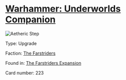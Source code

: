 # [Warhammer: Underworlds Companion](https://guidokessels.github.io/wh-underworlds)

  

![Aetheric Step](https://warhammerunderworlds.com/wp-content/uploads/sites/6/2018/03/223_ENG.png)



Type: Upgrade

Faction: [The Farstriders](https://guidokessels.github.io/wh-underworlds/factions/the-farstriders)

Found in: [The Farstriders Expansion](https://guidokessels.github.io/wh-underworlds/locations/the-farstriders-expansion)

Card number: 223
